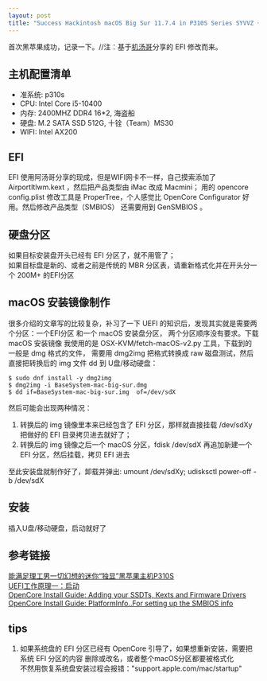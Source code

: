 ```yaml
---
layout: post
title: "Success Hackintosh macOS Big Sur 11.7.4 in P310S Series SYVVZ + Intel Core i5-10400"
---
```


首次黑苹果成功，记录一下。//注：基于[机汤哥](https://space.bilibili.com/485711932/)分享的 EFI 修改而来。  

## 主机配置清单
- 准系统: p310s
- CPU: Intel Core i5-10400
- 内存: 2400MHZ DDR4 16\*2, 海盗船
- 硬盘: M.2 SATA SSD 512G, 十铨（Team）MS30
- WIFI: Intel AX200

## EFI
EFI 使用阿汤哥分享的现成，但是WIFI网卡不一样，自己摸索添加了 AirportItlwm.kext ，然后把产品类型由 iMac 改成 Macmini；
用的 opencore config.plist 修改工具是 ProperTree，个人感觉比 OpenCore Configurator 好用。然后修改产品类型（SMBIOS）
还需要用到 GenSMBIOS 。

## 硬盘分区
如果目标安装盘开头已经有 EFI 分区了，就不用管了；  
如果目标盘是新的、或者之前是传统的 MBR 分区表，请重新格式化并在开头分一个 200M+ 的EFI分区

## macOS 安装镜像制作
很多介绍的文章写的比较复杂，补习了一下 UEFI 的知识后，发现其实就是需要两个分区：一个EFI分区 和一个 macOS 安装盘分区，
两个分区顺序没有要求。下载 macOS 安装镜像 我使用的是 OSX-KVM/fetch-macOS-v2.py 工具，下载到的一般是 dmg 格式的文件，
需要用 dmg2img 把格式转换成 raw 磁盘测试，然后直接把转换后的 img 文件 dd 到 U盘/移动硬盘：  
```
$ sudo dnf install -y dmg2img
$ dmg2img -i BaseSystem-mac-big-sur.dmg
$ dd if=BaseSystem-mac-big-sur.img  of=/dev/sdX
```

然后可能会出现两种情况：  
1. 转换后的 img 镜像里本来已经包含了 EFI 分区，那样就直接挂载 /dev/sdXy 把做好的 EFI 目录拷贝进去就好了；  
2. 转换后的 img 镜像之后一个 macOS 分区，fdisk /dev/sdX 再追加新建一个 EFI 分区，然后挂载，拷贝 EFI 进去

至此安装盘就制作好了，卸载并弹出: umount /dev/sdXy; udisksctl power-off -b /dev/sdX

## 安装
插入U盘/移动硬盘，启动就好了


## 参考链接
[能满足理工男一切幻想的迷你“独显”黑苹果主机P310S](https://www.bilibili.com/video/BV1zV41147V4/?spm_id_from=333.999.0.0)  
[UEFI工作原理一：启动](https://mp.weixin.qq.com/s/hmS3ZgaKiSBS4cC0pq8MDg?)  
[OpenCore Install Guide: Adding your SSDTs, Kexts and Firmware Drivers](https://dortania.github.io/OpenCore-Install-Guide/config.plist/#adding-your-ssdts-kexts-and-firmware-drivers)  
[OpenCore Install Guide: PlatformInfo..For setting up the SMBIOS info](https://dortania.github.io/OpenCore-Install-Guide/config-HEDT/ivy-bridge-e.html#platforminfo)  


## tips
1. 如果系统盘的 EFI 分区已经有 OpenCore 引导了，如果想重新安装，需要把系统 EFI 分区的内容 删除或改名，或者整个macOS分区都要被格式化  
   不然用恢复系统盘安装过程会报错："support.apple.com/mac/startup"

